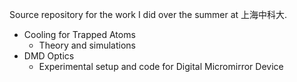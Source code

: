 Source repository for the work I did over the summer at 上海中科大. 

- Cooling for Trapped Atoms
    - Theory and simulations
- DMD Optics
    - Experimental setup and code for Digital Micromirror Device